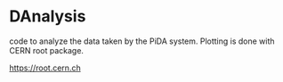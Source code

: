 # DAnalysis
code to analyze the data taken by the PiDA system. Plotting is done with 
CERN root package. 

https://root.cern.ch


